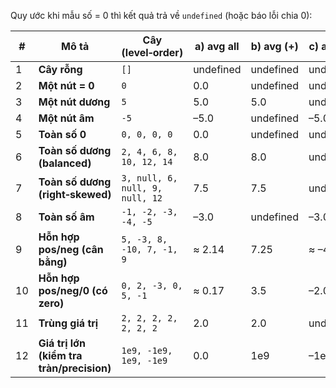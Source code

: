 Quy ước khi mẫu số = 0 thì kết quả trả về `undefined` (hoặc báo lỗi chia 0):

| #   | Mô tả                                  | Cây (level‑order)               | a) avg all      | b) avg (+)      | c) avg (−)      | d) R = sum(+)/sum(−)                    |
|-----|----------------------------------------|---------------------------------|-----------------|-----------------|-----------------|-----------------------------------------|
| 1   | **Cây rỗng**                           | `[]`                            | undefined       | undefined       | undefined       | undefined                               |
| 2   | **Một nút = 0**                        | `0`                             | 0.0             | undefined       | undefined       | undefined                               |
| 3   | **Một nút dương**                      | `5`                             | 5.0             | 5.0             | undefined       | undefined                               |
| 4   | **Một nút âm**                         | `-5`                            | –5.0            | undefined       | –5.0            | 0.0  (0/–5)                             |
| 5   | **Toàn số 0**                          | `0, 0, 0, 0`                    | 0.0             | undefined       | undefined       | undefined                               |
| 6   | **Toàn số dương (balanced)**           | `2, 4, 6, 8, 10, 12, 14`        | 8.0             | 8.0             | undefined       | undefined                               |
| 7   | **Toàn số dương (right‑skewed)**       | `3, null, 6, null, 9, null, 12` | 7.5             | 7.5             | undefined       | undefined                               |
| 8   | **Toàn số âm**                         | `-1, -2, -3, -4, -5`            | –3.0            | undefined       | –3.0            | 0.0  (0/–15)                            |
| 9   | **Hỗn hợp pos/neg (cân bằng)**         | `5, -3, 8, -10, 7, -1, 9`       | ≈ 2.14          | 7.25            | ≈ –4.67         | ≈ –2.07                               |
| 10  | **Hỗn hợp pos/neg/0 (có zero)**        | `0, 2, -3, 0, 5, -1`            | ≈ 0.17          | 3.5             | –2.0            | –1.75                                  |
| 11  | **Trùng giá trị**                      | `2, 2, 2, 2, 2, 2, 2`           | 2.0             | 2.0             | undefined       | undefined                               |
| 12  | **Giá trị lớn (kiểm tra tràn/precision)** | `1e9, -1e9, 1e9, -1e9`        | 0.0             | 1e9             | –1e9            | –1.0                                   |
